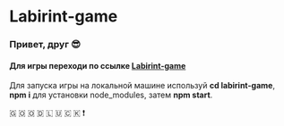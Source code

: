 # Labirint-game

### Привет, друг :sunglasses:

#### Для игры переходи по ссылке [Labirint-game](https://labirint-game-react.herokuapp.com)

Для запуска игры на локальной машине используй **cd labirint-game**, **npm i** для установки node_modules, затем **npm start**.


🇬 🇴 🇴 🇩  🇱 🇺 🇨 🇰 ❗
